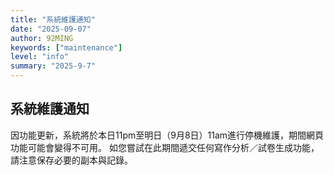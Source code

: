```yaml
---
title: "系統維護通知"
date: "2025-09-07"
author: 92MING
keywords: ["maintenance"]
level: "info"
summary: "2025-9-7"
---
```


## 系統維護通知
因功能更新，系統將於本日11pm至明日（9月8日）11am進行停機維護，期間網頁功能可能會變得不可用。
如您嘗試在此期間遞交任何寫作分析／試卷生成功能，請注意保存必要的副本與記錄。
